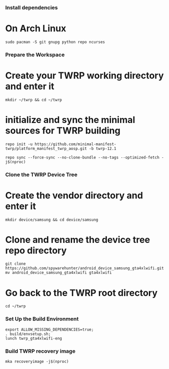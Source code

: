 ### Install dependencies ###

# On Arch Linux
    sudo pacman -S git gnupg python repo ncurses

### Prepare the Workspace ###

# Create your TWRP working directory and enter it 
    mkdir ~/twrp && cd ~/twrp
    
# initialize and sync the minimal sources for TWRP building
    repo init -u https://github.com/minimal-manifest-twrp/platform_manifest_twrp_aosp.git -b twrp-12.1     

    repo sync --force-sync --no-clone-bundle --no-tags --optimized-fetch -j$(nproc)
    
### Clone the TWRP Device Tree ###

# Create the vendor directory and enter it 
    mkdir device/samsung && cd device/samsung
    
# Clone and rename the device tree repo directory
    git clone https://github.com/spywarehunter/android_device_samsung_gta4xlwifi.git
    mv android_device_samsung_gta4xlwifi gta4xlwifi
    
# Go back to the TWRP root directory
    cd ~/twrp

### Set Up the Build Environment ###
    export ALLOW_MISSING_DEPENDENCIES=true; 
    . build/envsetup.sh; 
    lunch twrp_gta4xlwifi-eng
    
### Build TWRP recovery image ###
    mka recoveryimage -j$(nproc)
